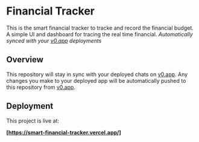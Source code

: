 # Financial Tracker

This is the smart financial tracker to tracke and record the financial budget. A simple UI and dashboard for tracing the real time financial.
*Automatically synced with your [v0.app](https://v0.app) deployments*


## Overview

This repository will stay in sync with your deployed chats on [v0.app](https://v0.app).
Any changes you make to your deployed app will be automatically pushed to this repository from [v0.app](https://v0.app).

## Deployment

This project is live at:

**[https://smart-financial-tracker.vercel.app/]**

